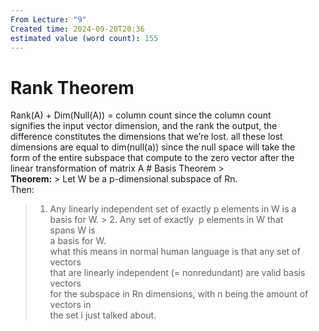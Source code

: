 ```yaml
---
From Lecture: "9"
Created time: 2024-09-20T20:36
estimated value (word count): 155
---
```

# Rank Theorem
Rank(A) + Dim(Null(A)) = column count since the column count  
signifies the input vector dimension, and the rank the output, the  
difference constitutes the dimensions that we’re lost. all these lost  
dimensions are equal to dim(null(a)) since the null space will take the  
form of the entire subspace that compute to the zero vector after the  
linear transformation of matrix A # Basis Theorem >  
**Theorem:** > Let W be a p-dimensional subspace of Rn.  
Then:  

> 1. Any linearly independent set of exactly p elements in W is a  
basis for W. > 2. Any set of exactly  p elements in W that spans W is  
a basis for W.  
what this means in normal human language is that any set of vectors  
that are linearly independent (= nonredundant) are valid basis vectors  
for the subspace in Rn dimensions, with n being the amount of vectors in  
the set i just talked about.